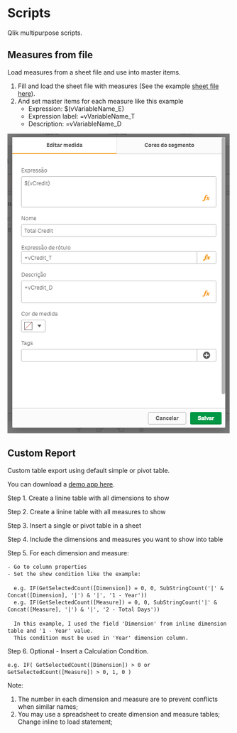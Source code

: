 # Scripts
Qlik multipurpose scripts.

## Measures from file
Load measures from a sheet file and use into master items.

1. Fill and load the sheet file with measures (See the example [sheet file here](MeasuresFromFile/Expressions.xlsx)).
2. And set master items for each measure like this example
	- Expression: $(vVariableName_E)
	- Expression label: =vVariableName_T
	- Description: =vVariableName_D

![alt text](MeasuresFromFile/MasterItemMeasure.PNG)
	
## Custom Report
Custom table export using default simple or pivot table.

You can download a [demo app here](CustomREport/CustomReport.qvf).

Step 1. Create a linine table with all dimensions to show

Step 2. Create a linine table with all measures to show

Step 3. Insert a single or pivot table in a sheet

Step 4. Include the dimensions and measures you want to show into table

Step 5. For each dimension and measure:
	
	- Go to column properties
	- Set the show condition like the example:
    
      e.g. IF(GetSelectedCount([Dimension]) = 0, 0, SubStringCount('|' & Concat([Dimension], '|') & '|', '1 - Year'))
      e.g. IF(GetSelectedCount([Measure]) = 0, 0, SubStringCount('|' & Concat([Measure], '|') & '|', '2 - Total Days'))
      
      In this example, I used the field 'Dimension' from inline dimension table and '1 - Year' value.
      This condition must be used in 'Year' dimension column.

Step 6. Optional - Insert a Calculation Condition.
	
	e.g. IF( GetSelectedCount([Dimension]) > 0 or GetSelectedCount([Measure]) > 0, 1, 0 )

Note:
1. The number in each dimension and measure are to prevent conflicts when similar names;
2. You may use a spreadsheet to create dimension and measure tables; Change inline to load statement;

